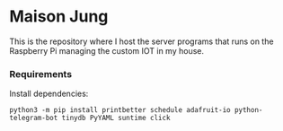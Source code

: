 # Maison Jung

This is the repository where I host the server programs that runs on the Raspberry Pi managing the custom IOT in my house.

### Requirements

Install dependencies:

`python3 -m pip install printbetter schedule adafruit-io python-telegram-bot tinydb PyYAML suntime click`
